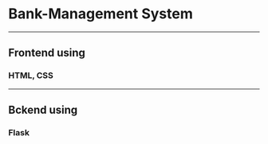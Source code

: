 # Bank-Management System
-------------------
## Frontend using 
### HTML, CSS
-------------------
## Bckend using
### Flask
